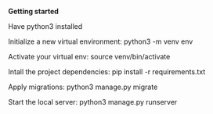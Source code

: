 **Getting started**

Have python3 installed

Initialize a new virtual environment: python3 -m venv env

Activate your virtual env: source venv/bin/activate

Intall the project dependencies: pip install -r requirements.txt

Apply migrations: python3 manage.py migrate

Start the local server: python3 manage.py runserver